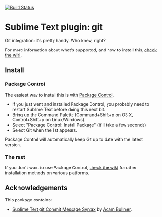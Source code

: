 [![Build Status](https://travis-ci.org/kemayo/sublime-text-git.svg?branch=master)](https://travis-ci.org/kemayo/sublime-text-git)
# Sublime Text plugin: git

Git integration: it's pretty handy. Who knew, right?

For more information about what's supported, and how to install this, [check the wiki](https://github.com/kemayo/sublime-text-git/wiki).

## Install

### Package Control

The easiest way to install this is with [Package Control](http://wbond.net/sublime\_packages/package\_control).

 * If you just went and installed Package Control, you probably need to restart Sublime Text before doing this next bit.
 * Bring up the Command Palette (Command+Shift+p on OS X, Control+Shift+p on Linux/Windows).
 * Select "Package Control: Install Package" (it'll take a few seconds)
 * Select Git when the list appears.

Package Control will automatically keep Git up to date with the latest version.

### The rest

If you don't want to use Package Control, [check the wiki](https://github.com/kemayo/sublime-text-git/wiki) for other installation methods on various platforms.

## Acknowledgements

This package contains:

* [Sublime Text git Commit Message Syntax](https://github.com/adambullmer/sublime_git_commit_syntax) by [Adam Bullmer](https://github.com/adambullmer).
